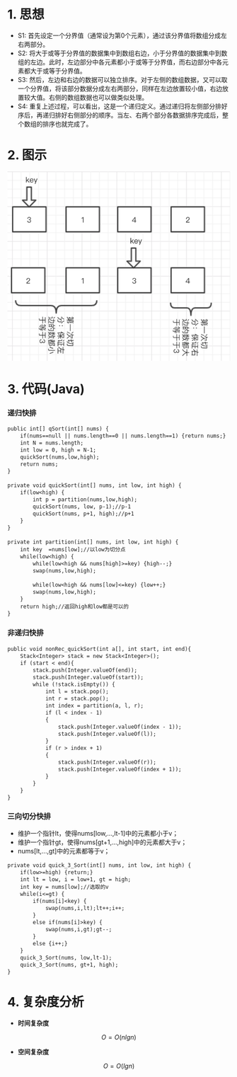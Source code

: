 # 1. 思想
- S1: 首先设定一个分界值（通常设为第0个元素），通过该分界值将数组分成左右两部分。  
- S2: 将大于或等于分界值的数据集中到数组右边，小于分界值的数据集中到数组的左边。此时，左边部分中各元素都小于或等于分界值，而右边部分中各元素都大于或等于分界值。 
- S3: 然后，左边和右边的数据可以独立排序。对于左侧的数组数据，又可以取一个分界值，将该部分数据分成左右两部分，同样在左边放置较小值，右边放置较大值。右侧的数组数据也可以做类似处理。  
- S4: 重复上述过程，可以看出，这是一个递归定义。通过递归将左侧部分排好序后，再递归排好右侧部分的顺序。当左、右两个部分各数据排序完成后，整个数组的排序也就完成了。 

# 2. 图示

![快排图示](https://github.com/daxiaoHe-Girls/daxiaoHe-Girls.github.io/blob/master/images/images_%E6%8E%92%E5%BA%8F/%E5%BF%AB%E6%8E%92%E5%9B%BE%E7%A4%BA.png)

# 3. 代码(Java)
### 递归快排


```
public int[] qSort(int[] nums) {
	if(nums==null || nums.length==0 || nums.length==1) {return nums;}
	int N = nums.length;
	int low = 0, high = N-1;
	quickSort(nums,low,high);
	return nums;
}

private void quickSort(int[] nums, int low, int high) {
	if(low<high) {
		int p = partition(nums,low,high);
		quickSort(nums, low, p-1);//p-1
		quickSort(nums, p+1, high);//p+1
	}
}

private int partition(int[] nums, int low, int high) {
	int key  =nums[low];//以low为切分点
	while(low<high) {
		while(low<high && nums[high]>=key) {high--;}
		swap(nums,low,high);
		
		while(low<high && nums[low]<=key) {low++;}
		swap(nums,low,high);
	}
	return high;//返回high和low都是可以的
}

```


### 非递归快排
```
public void nonRec_quickSort(int a[], int start, int end){
	Stack<Integer> stack = new Stack<Integer>();
	if (start < end){
		stack.push(Integer.valueOf(end));
		stack.push(Integer.valueOf(start));
		while (!stack.isEmpty()) {
			int l = stack.pop();
			int r = stack.pop();
			int index = partition(a, l, r);
			if (l < index - 1)
			{
				stack.push(Integer.valueOf(index - 1));
				stack.push(Integer.valueOf(l));
			}
			if (r > index + 1)
			{
				stack.push(Integer.valueOf(r));
				stack.push(Integer.valueOf(index + 1));
			}
		}
	}
}

```

### 三向切分快排
- 维护一个指针lt，使得nums[low,...,lt-1]中的元素都小于v；
- 维护一个指针gt，使得nums[gt+1,...,high]中的元素都大于v；
- nums[lt,...,gt]中的元素都等于v；
```
private void quick_3_Sort(int[] nums, int low, int high) {
	if(low>=high) {return;}
	int lt = low, i = low+1, gt = high;
	int key = nums[low];//选取的v
	while(i<=gt) {
		if(nums[i]<key) { 
			swap(nums,i,lt);lt++;i++;
		}
		else if(nums[i]>key) { 
			swap(nums,i,gt);gt--;
		}
		else {i++;}
	}
	quick_3_Sort(nums, low,lt-1);
	quick_3_Sort(nums, gt+1, high);
}

```
# 4. 复杂度分析
- **时间复杂度**


```math
O = O(nlgn)
```

- **空间复杂度**

```math
O= O(lgn)
```

